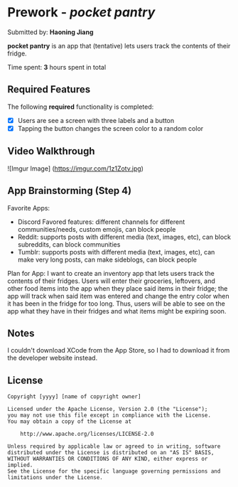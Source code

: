 # Prework - *pocket pantry*

Submitted by: **Haoning Jiang**

**pocket pantry** is an app that (tentative) lets users track the contents of their fridge.  

Time spent: **3** hours spent in total

## Required Features

The following **required** functionality is completed:

- [x] Users are see a screen with three labels and a button
- [x] Tapping the button changes the screen color to a random color
 
## Video Walkthrough

![Imgur Image] (https://imgur.com/1z1Zotv.jpg) 

## App Brainstorming (Step 4)

Favorite Apps: 
- Discord
  Favored features: different channels for different communities/needs, custom emojis, can block people 
- Reddit: supports posts with different media (text, images, etc), can block subreddits, can block communities 
- Tumblr: supports posts with different media (text, images, etc), can make very long posts, can make sideblogs, can block people


Plan for App: 
I want to create an inventory app that lets users track the contents of their fridges. Users will enter their groceries, leftovers, and other food items into the app when they place said items in their fridge; the app will track when said item was entered and change the entry color when it has been in the fridge for too long. Thus, users will be able to see on the app what they have in their fridges and what items might be expiring soon. 

## Notes

I couldn't download XCode from the App Store, so I had to download it from the developer website instead. 

## License

    Copyright [yyyy] [name of copyright owner]

    Licensed under the Apache License, Version 2.0 (the "License");
    you may not use this file except in compliance with the License.
    You may obtain a copy of the License at

        http://www.apache.org/licenses/LICENSE-2.0

    Unless required by applicable law or agreed to in writing, software
    distributed under the License is distributed on an "AS IS" BASIS,
    WITHOUT WARRANTIES OR CONDITIONS OF ANY KIND, either express or implied.
    See the License for the specific language governing permissions and
    limitations under the License.
